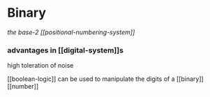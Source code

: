 # Binary

_the base-2 [[positional-numbering-system]]_

### advantages in [[digital-system]]s

high toleration of noise

[[boolean-logic]] can be used to manipulate the digits of a [[binary]] [[number]]
